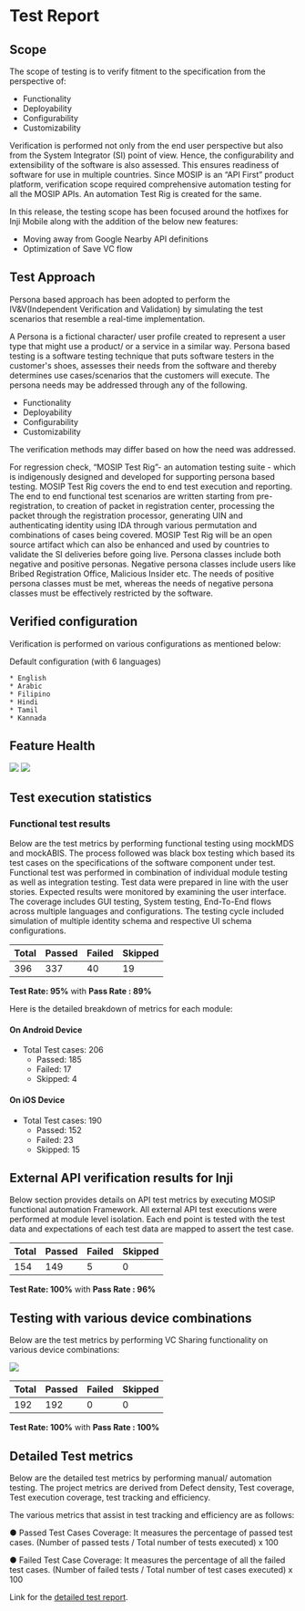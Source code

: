 # Test Report

## Scope

The scope of testing is to verify fitment to the specification from the perspective of:

 *	Functionality  
 *	Deployability  
 *	Configurability  
 *	Customizability

Verification is performed not only from the end user perspective but also from the System Integrator (SI) point of view. Hence, the configurability and extensibility of the software is also assessed. This ensures readiness of software for use in multiple countries. Since MOSIP is an “API First” product platform, verification scope required comprehensive automation testing for all the MOSIP APIs. An automation Test Rig is created for the same. 

In this release, the testing scope has been focused around the hotfixes for Inji Mobile along with the addition of the below new features:
* Moving away from Google Nearby API definitions
* Optimization of Save VC flow

## Test Approach

Persona based approach has been adopted to perform the IV&V(Independent Verification and Validation) by simulating the test scenarios that resemble a real-time implementation. 

A Persona is a fictional character/ user profile created to represent a user type that might use a product/ or a service in a similar way. Persona based testing is a software testing technique that puts software testers in the customer's shoes, assesses their needs from the software and thereby determines use cases/scenarios that the customers will execute. The persona needs may be addressed through any of the following. 

 *	Functionality  
 *	Deployability  
 *	Configurability  
 *	Customizability

The verification methods may differ based on how the need was addressed. 

For regression check, “MOSIP Test Rig”- an automation testing suite - which is indigenously designed and developed for supporting persona based testing. MOSIP Test Rig covers the end to end test execution and reporting. The end to end functional test scenarios are written starting from pre-registration, to creation of packet in registration center, processing the packet through the registration processor, generating UIN and authenticating identity using IDA through various permutation and combinations of cases being covered. MOSIP Test Rig will be an open source artifact which can also be enhanced and used by countries to validate the SI deliveries before going live. Persona classes include both negative and positive personas. Negative persona classes include users like Bribed Registration Office, Malicious Insider etc. The needs of positive persona classes must be met, whereas the needs of negative persona classes must be effectively restricted by the software.

## Verified configuration 

Verification is performed on various configurations as mentioned below:

Default configuration (with 6 languages) 

    * English
    * Arabic
    * Filipino
    * Hindi
    * Tamil
    * Kannada

## Feature Health

![](\_images/inji-report1.png)  ![](\_images/inji-report2.png)

## Test execution statistics 

### Functional test results

Below are the test metrics by performing functional testing using mockMDS and mockABIS. The process followed was black box testing which based its test cases on the specifications of the software component under test. Functional test was performed in combination of individual module testing as well as integration testing. Test data were prepared in line with the user stories. Expected results were monitored by examining the user interface. The coverage includes GUI testing, System testing, End-To-End flows across multiple languages and configurations. The testing cycle included simulation of multiple identity schema and respective UI schema configurations.

| **Total**     | **Passed**   |  **Failed**    | **Skipped**   |
|---------------|--------------|----------------|---------------|
|     396       |   337        |        40      |    19          |

**Test Rate: 95%**  with **Pass Rate : 89%**

Here is the detailed breakdown of metrics for each module:

#### On Android Device

* Total Test cases: 206
  * Passed: 185
  * Failed: 17
  * Skipped: 4

#### On iOS Device

* Total Test cases: 190
  * Passed: 152
  * Failed: 23
  * Skipped: 15

## External API verification results for Inji

Below section provides details on API test metrics by executing MOSIP functional automation Framework. All external API test executions were performed at module level isolation. Each end point is tested with the test data and expectations of each test data are mapped to assert the test case.

| **Total**  | **Passed** |  **Failed** | **Skipped** |
|------------|------------|-------------|-------------|
|    154     |     149    |     5    |      0      |

**Test Rate: 100%**  with **Pass Rate : 96%**

## Testing with various device combinations 

Below are the test metrics by performing VC Sharing functionality on various device combinations:

![](\_images/inji-device-metrics2.png)

| **Total**  | **Passed** |  **Failed** | **Skipped** |
|------------|------------|-------------|-------------|
|     192    |    192     |     0      |    0        |

**Test Rate: 100%**  with **Pass Rate : 100%**

## Detailed Test metrics

Below are the detailed test metrics by performing manual/ automation testing. The project metrics are derived from Defect density, Test coverage, Test execution coverage, test tracking and efficiency. 

The various metrics that assist in test tracking and efficiency are as follows:

●	Passed Test Cases Coverage: It measures the percentage of passed test cases. (Number of passed tests / Total number of tests executed) x 100

●	Failed Test Case Coverage: It measures the percentage of all the failed test cases. (Number of failed tests / Total number of test cases executed) x 100

Link for the [detailed test report](https://github.com/mosip/test-management/tree/master/inji/0.9.0).








